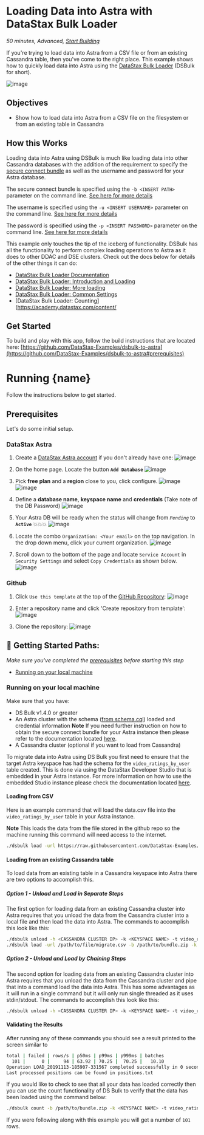 <!--- STARTEXCLUDE --->
# Loading Data into Astra with DataStax Bulk Loader
*50 minutes, Advanced, [Start Building](https://github.com/DataStax-Examples/dsbulk-to-astra#prerequisites)*

If you're trying to load data into Astra from a CSV file or from an existing Cassandra table, then you've come to the right place. This example shows how to quickly load data into Astra using the [DataStax Bulk Loader](https://docs.datastax.com/en/dsbulk/doc/index.html) (DSBulk for short).
<!--- ENDEXCLUDE --->


![image](https://github.com/DataStax-Examples/dsbulk-to-astra/blob/master/screenshot.png)


## Objectives
* Show how to load data into Astra from a CSV file on the filesystem or from an existing table in Cassandra
  
## How this Works
Loading data into Astra using DSBulk is much like loading data into other Cassandra databases with the addition of the requirement to specify the [secure connect bundle](https://docs.datastax.com/en/astra/aws/doc/dscloud/astra/dscloudObtainingCredentials.html) as well as the username and password for your Astra database.

The secure connect bundle is specified using the `-b <INSERT PATH>` parameter on the command line. [See here for more details](https://docs.datastax.com/en/dsbulk/doc/dsbulk/reference/driverOptions.html#driverOptions__driverBasicCloudSecureConnectBundle)

The username is specified using the `-u <INSERT USERNAME>` parameter on the command line.  [See here for more details](https://docs.datastax.com/en/dsbulk/doc/dsbulk/reference/driverOptions.html#driverOptions__datastaxJavaDriverAdvancedConnectionAuthProviderUsername)

The password is specified using the `-p <INSERT PASSWORD>` parameter on the command line.  [See here for more details](https://docs.datastax.com/en/dsbulk/doc/dsbulk/reference/driverOptions.html#driverOptions__datastaxJavaDriverAdvancedConnectionAuthProviderPassword)

This example only touches the tip of the iceberg of functionality. DSBulk has all the functionality to perform complex loading operations to Astra as it does to other DDAC and DSE clusters. Check out the docs below for details of the other things it can do:

* [DataStax Bulk Loader Documentation](https://docs.datastax.com/en/dsbulk/doc/)
* [DataStax Bulk Loader: Introduction and Loading](https://academy.datastax.com/content/datastax-bulk-loader-introduction-and-loading)
* [DataStax Bulk Loader: More loading](https://academy.datastax.com/content/datastax-bulk-loader-more-loading)
* [DataStax Bulk Loader: Common Settings](https://academy.datastax.com/content/datastax-bulk-loader-common-settings)
* [DataStax Bulk Loader: Counting](https://academy.datastax.com/content/

## Get Started
To build and play with this app, follow the build instructions that are located here: [https://github.com/DataStax-Examples/dsbulk-to-astra](https://github.com/DataStax-Examples/dsbulk-to-astra#prerequisites)


<!--- STARTEXCLUDE --->
# Running {name}
Follow the instructions below to get started.

## Prerequisites
Let's do some initial setup.

### DataStax Astra
1. Create a [DataStax Astra account](https://astra.datastax.com/register?utm_source=github&utm_medium=referral&utm_campaign=astra-bulk-loader) if you don't 
already have one:
![image](https://raw.githubusercontent.com/DataStax-Examples/sample-app-template/master/screenshots/astra-register-basic-auth.png)

2. On the home page. Locate the button **`Add Database`**
![image](https://raw.githubusercontent.com/DataStax-Examples/sample-app-template/master/screenshots/astra-dashboard.png)

3. Pick **free plan** and a **region** close to you, click configure.
![image](https://raw.githubusercontent.com/DataStax-Examples/sample-app-template/master/screenshots/astra-create-db-1-top.png)
![image](https://raw.githubusercontent.com/DataStax-Examples/sample-app-template/master/screenshots/astra-create-db-1-bottom.png)

4. Define a **database name**, **keyspace name** and **credentials** (Take note of the DB Password)
![image](https://raw.githubusercontent.com/DataStax-Examples/sample-app-template/master/screenshots/astra-create-db-2.png)

5. Your Astra DB will be ready when the status will change from *`Pending`* to **`Active`** 💥💥💥 
![image](https://raw.githubusercontent.com/DataStax-Examples/sample-app-template/master/screenshots/astra-db-active.png)

6. Locate the combo `Organization: <Your email>` on the top navigation. In the drop down menu, click your current organization.
![image](https://raw.githubusercontent.com/DataStax-Examples/sample-app-template/master/screenshots/astra-org-menu-open.png)

7. Scroll down to the bottom of the page and locate `Service Account` in `Security Settings` and select `Copy Credentials` as shown below.
![image](https://raw.githubusercontent.com/DataStax-Examples/sample-app-template/master/screenshots/astra-org-copy-credentials.png)

### Github
1. Click `Use this template` at the top of the [GitHub Repository](https://github.com/DataStax-Examples/dsbulk-to-astra):
![image](https://raw.githubusercontent.com/DataStax-Examples/sample-app-template/master/screenshots/github-use-template.png)

2. Enter a repository name and click 'Create repository from template':
![image](https://raw.githubusercontent.com/DataStax-Examples/sample-app-template/master/screenshots/github-create-repository.png)

3. Clone the repository:
![image](https://raw.githubusercontent.com/DataStax-Examples/sample-app-template/master/screenshots/github-clone.png)

## 🚀 Getting Started Paths:
*Make sure you've completed the [prerequisites](#prerequisites) before starting this step*
  - [Running on your local machine](#running-on-your-local-machine)

### Running on your local machine
Make sure that you have:
* DS Bulk v1.4.0 or greater
* An Astra cluster with the schema ([from schema.cql](schema.cql)) loaded and credential information
    **Note** If you need further instruction on how to obtain the secure connect bundle for your Astra instance then please refer to the documentation located [here](https://docs.datastax.com/en/astra/aws/doc/dscloud/astra/dscloudObtainingCredentials.html).
* A Cassandra cluster (optional if you want to load from Cassandra)

To migrate data into Astra using DS Bulk you first need to ensure that the target Astra keyspace has had the schema for the `video_ratings_by_user` table created.  This is done via using the DataStax Developer Studio that is embedded in your Astra instance.  For more information on how to use the embedded Studio instance please check the documentation located [here](https://docs.datastax.com/en/astra/aws/doc/dscloud/astra/dscloudConnectStudio.html).

#### Loading from CSV
Here is an example command that will load the data.csv file into the `video_ratings_by_user` table in your Astra instance.

**Note** This loads the data from the file stored in the github repo so the machine running this command will need access to the internet.
```sh
./dsbulk load -url https://raw.githubusercontent.com/DataStax-Examples/dsbulk-to-astra/master/data.csv -b /path/to/bundle.zip -k <KEYSPACE NAME> -t video_ratings_by_user -u <USERNAME> -p <PASSWORD>
```

#### Loading from an existing Cassandra table
To load data from an existing table in a Cassandra keyspace into Astra there are two options to accomplish this.

##### Option 1 - Unload and Load in Separate Steps
The first option for loading data from an existing Cassandra cluster into Astra requires that you unload the data from the Cassandra cluster into a local file and then load the data into Astra.  The commands to accomplish this look like this:
```sh
./dsbulk unload -h <CASSANDRA CLUSTER IP> -k <KEYSPACE NAME> -t video_ratings_by_user -url /path/to/file/migrate.csv
./dsbulk load -url /path/to/file/migrate.csv -b /path/to/bundle.zip -k <KEYSPACE NAME> -t video_ratings_by_user -u <USERNAME> -p <PASSWORD>
```

##### Option 2 - Unload and Load by Chaining Steps
The second option for loading data from an existing Cassandra cluster into Astra requires that you unload the data from the Cassandra cluster and pipe that into a command load the data into Astra.  This has some advantages as it will run in a single command but it will only run single threaded as it uses stdin/stdout. The commands to accomplish this look like this:
```sh
./dsbulk unload -h <CASSANDRA CLUSTER IP> -k <KEYSPACE NAME> -t video_ratings_by_user -url /path/to/file/migrate.csv | ./dsbulk load -url /path/to/file/migrate.csv -b /path/to/bundle.zip -k <KEYSPACE NAME> -t video_ratings_by_user -u <USERNAME> -p <PASSWORD>
```

#### Validating the Results
After running any of these commands you should see a result printed to the screen similar to 
```sh
total | failed | rows/s | p50ms | p99ms | p999ms | batches
  101 |      0 |     94 | 63.92 | 70.25 |  70.25 |   10.10
Operation LOAD_20191113-185907-331567 completed successfully in 0 seconds.
Last processed positions can be found in positions.txt
```

If you would like to check to see that all your data has loaded correctly then you can use the count functionality of DS Bulk to verify that the data has been loaded using the command below:
```sh
./dsbulk count -b /path/to/bundle.zip -k <KEYSPACE NAME> -t video_ratings_by_user -u <USERNAME> -p 
```

If you were following along with this example you will get a number of `101` rows.
<!--- ENDEXCLUDE --->
